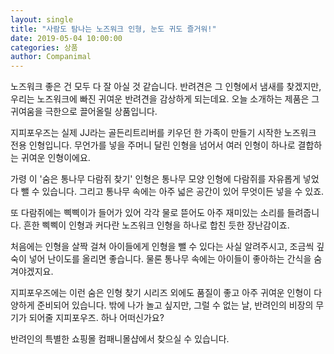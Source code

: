 ```yaml
---
layout: single
title: "사람도 탐나는 노즈워크 인형, 눈도 귀도 즐거워!"
date: 2019-05-04 10:00:00
categories: 상품
author: Companimal
---
```


노즈워크 좋은 건 모두 다 잘 아실 것 같습니다. 반려견은 그 인형에서 냄새를 찾겠지만, 우리는 노즈워크에 빠진 귀여운 반려견을 감상하게 되는데요. 오늘 소개하는 제품은 그 귀여움을 극한으로 끌어올릴 상품입니다.

지피포우즈는 실제 JJ라는 골든리트리버를 키우던 한 가족이 만들기 시작한 노즈워크 전용 인형입니다. 무언가를 넣을 주머니 달린 인형을 넘어서 여러 인형이 하나로 결합하는 귀여운 인형이에요.

가령 이 '숨은 통나무 다람쥐 찾기' 인형은 통나무 모양 인형에 다람쥐를 자유롭게 넣었다 뺄 수 있습니다. 그리고 통나무 속에는 아주 넓은 공간이 있어 무엇이든 넣을 수 있죠.

또 다람쥐에는 삑삑이가 들어가 있어 각각 물로 뜯어도 아주 재미있는 소리를 들려줍니다. 흔한 삑삑이 인형과 커다란 노즈워크 인형을 하나로 합친 듯한 장난감이죠.

처음에는 인형을 살짝 걸쳐 아이들에게 인형을 뺄 수 있다는 사실 알려주시고, 조금씩 깊숙이 넣어 난이도를 올리면 좋습니다. 물론 통나무 속에는 아이들이 좋아하는 간식을 숨겨야겠지요.

지피포우즈에는 이런 숨은 인형 찾기 시리즈 외에도 품질이 좋고 아주 귀여운 인형이 다양하게 준비되어 있습니다. 밖에 나가 놀고 싶지만, 그럴 수 없는 날, 반려인의 비장의 무기가 되어줄 지피포우즈. 하나 어떠신가요?

반려인의 특별한 쇼핑몰 컴패니몰샵에서 찾으실 수 있습니다.
